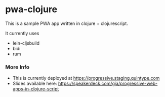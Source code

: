 # pwa-clojure

This is a sample PWA app written in clojure + clojurescript.

It currently uses

* lein-cljsbuild
* bidi
* rum

### More Info

* This is currently deployed at https://progressive.staging.quintype.com
* Slides available here: https://speakerdeck.com/gja/progressive-web-apps-in-clojure-script
